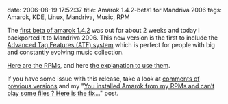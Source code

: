 date: 2006-08-19 17:52:37
title: Amarok 1.4.2-beta1 for Mandriva 2006
tags: Amarok, KDE, Linux, Mandriva, Music, RPM

The [first beta of amarok 1.4.2](http://amarok.kde.org/content/view/77) was out for about 2 weeks and today I backported it to Mandriva 2006. This new version is the first to include the [Advanced Tag Features (ATF) system](http://amarok.kde.org/amarokwiki/index.php/ATF) which is perfect for people with big and constantly evolving music collection.

[Here are the RPMs](http://github.com/kdeldycke/mandriva-spec), and here [the explanation to use them](http://kevin.deldycke.com/2006/04/new-repository-for-mandriva-2006/).

If you have some issue with this release, take a look at [comments of previous versions](http://kevin.deldycke.com/2006/07/amarok-141-for-mandriva-2006/) and my "[You installed Amarok from my RPMs and can’t play some files ? Here is the fix...](http://kevin.deldycke.com/2006/08/you-installed-amarok-from-my-rpms-and-you-cant-play-some-files-here-is-the-fix/)" post.
